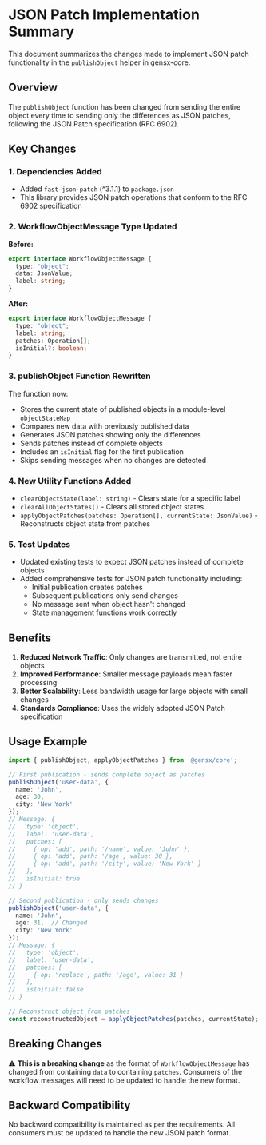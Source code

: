 # JSON Patch Implementation Summary

This document summarizes the changes made to implement JSON patch functionality in the `publishObject` helper in gensx-core.

## Overview

The `publishObject` function has been changed from sending the entire object every time to sending only the differences as JSON patches, following the JSON Patch specification (RFC 6902).

## Key Changes

### 1. Dependencies Added
- Added `fast-json-patch` (^3.1.1) to `package.json`
- This library provides JSON patch operations that conform to the RFC 6902 specification

### 2. WorkflowObjectMessage Type Updated
**Before:**
```typescript
export interface WorkflowObjectMessage {
  type: "object";
  data: JsonValue;
  label: string;
}
```

**After:**
```typescript
export interface WorkflowObjectMessage {
  type: "object";
  label: string;
  patches: Operation[];
  isInitial?: boolean;
}
```

### 3. publishObject Function Rewritten
The function now:
- Stores the current state of published objects in a module-level `objectStateMap`
- Compares new data with previously published data
- Generates JSON patches showing only the differences
- Sends patches instead of complete objects
- Includes an `isInitial` flag for the first publication
- Skips sending messages when no changes are detected

### 4. New Utility Functions Added
- `clearObjectState(label: string)` - Clears state for a specific label
- `clearAllObjectStates()` - Clears all stored object states
- `applyObjectPatches(patches: Operation[], currentState: JsonValue)` - Reconstructs object state from patches

### 5. Test Updates
- Updated existing tests to expect JSON patches instead of complete objects
- Added comprehensive tests for JSON patch functionality including:
  - Initial publication creates patches
  - Subsequent publications only send changes
  - No message sent when object hasn't changed
  - State management functions work correctly

## Benefits

1. **Reduced Network Traffic**: Only changes are transmitted, not entire objects
2. **Improved Performance**: Smaller message payloads mean faster processing
3. **Better Scalability**: Less bandwidth usage for large objects with small changes
4. **Standards Compliance**: Uses the widely adopted JSON Patch specification

## Usage Example

```typescript
import { publishObject, applyObjectPatches } from '@gensx/core';

// First publication - sends complete object as patches
publishObject('user-data', {
  name: 'John',
  age: 30,
  city: 'New York'
});
// Message: {
//   type: 'object',
//   label: 'user-data',
//   patches: [
//     { op: 'add', path: '/name', value: 'John' },
//     { op: 'add', path: '/age', value: 30 },
//     { op: 'add', path: '/city', value: 'New York' }
//   ],
//   isInitial: true
// }

// Second publication - only sends changes
publishObject('user-data', {
  name: 'John',
  age: 31,  // Changed
  city: 'New York'
});
// Message: {
//   type: 'object',
//   label: 'user-data',
//   patches: [
//     { op: 'replace', path: '/age', value: 31 }
//   ],
//   isInitial: false
// }

// Reconstruct object from patches
const reconstructedObject = applyObjectPatches(patches, currentState);
```

## Breaking Changes

⚠️ **This is a breaking change** as the format of `WorkflowObjectMessage` has changed from containing `data` to containing `patches`. Consumers of the workflow messages will need to be updated to handle the new format.

## Backward Compatibility

No backward compatibility is maintained as per the requirements. All consumers must be updated to handle the new JSON patch format.